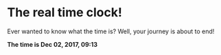 # The real time clock!

Ever wanted to know what the time is? Well, your journey is about to end!

**The time is Dec 02, 2017, 09:13**